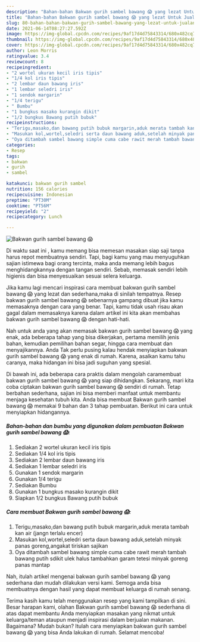 ```yaml
---
description: "Bahan-bahan Bakwan gurih sambel bawang 😱 yang lezat Untuk Jualan"
title: "Bahan-bahan Bakwan gurih sambel bawang 😱 yang lezat Untuk Jualan"
slug: 80-bahan-bahan-bakwan-gurih-sambel-bawang-yang-lezat-untuk-jualan
date: 2021-06-14T08:27:27.592Z
image: https://img-global.cpcdn.com/recipes/9af17d4d75843314/680x482cq70/bakwan-gurih-sambel-bawang-😱-foto-resep-utama.jpg
thumbnail: https://img-global.cpcdn.com/recipes/9af17d4d75843314/680x482cq70/bakwan-gurih-sambel-bawang-😱-foto-resep-utama.jpg
cover: https://img-global.cpcdn.com/recipes/9af17d4d75843314/680x482cq70/bakwan-gurih-sambel-bawang-😱-foto-resep-utama.jpg
author: Leon Morris
ratingvalue: 3.4
reviewcount: 8
recipeingredient:
- "2 wortel ukuran kecil iris tipis"
- "1/4 kol iris tipis"
- "2 lembar daun bawang iris"
- "1 lembar seledri iris"
- "1 sendok margarin"
- "1/4 terigu"
- " Bumbu"
- "1 bungkus masako kurangin dikit"
- "1/2 bungkus Bawang putih bubuk"
recipeinstructions:
- "Terigu,masako,dan bawang putih bubuk margarin,aduk merata tambah kan air (jangn terlalu encer)"
- "Masukan kol,wortel,seledri serta daun bawang aduk,setelah minyak panas goreng,angakat tiriskan sajikan"
- "Oya ditambah sambel bawang simple cuma cabe rawit merah tambah bawang putih sdikit ulek halus tambahkan garam tetesi minyak goreng panas mantap"
categories:
- Resep
tags:
- bakwan
- gurih
- sambel

katakunci: bakwan gurih sambel 
nutrition: 156 calories
recipecuisine: Indonesian
preptime: "PT30M"
cooktime: "PT56M"
recipeyield: "2"
recipecategory: Lunch

---
```



![Bakwan gurih sambel bawang 😱](https://img-global.cpcdn.com/recipes/9af17d4d75843314/680x482cq70/bakwan-gurih-sambel-bawang-😱-foto-resep-utama.jpg)

Di waktu  saat ini , kamu memang bisa memesan masakan siap saji tanpa harus repot membuatnya sendiri. Tapi, bagi kamu yang mau menyuguhkan sajian istimewa bagi orang tercinta, maka anda memang lebih bagus menghidangkannya dengan tangan sendiri. Sebab, memasak sendiri lebih higienis dan bisa menyesuaikan sesuai selera keluarga.

Jika kamu lagi mencari inspirasi cara membuat bakwan gurih sambel bawang 😱 yang lezat dan sederhana,maka di sinilah tempatnya. Resep bakwan gurih sambel bawang 😱  sebenarnya gampang dibuat jika kamu memasaknya dengan cara yang benar. Tapi, kamu tidak usah risau akan gagal dalam memasaknya 
karena dalam artikel ini kita akan membahas bakwan gurih sambel bawang 😱 dengan hati-hati.  



Nah untuk anda yang akan memasak bakwan gurih sambel bawang 😱 yang enak, ada beberapa tahap yang bisa dikerjakan, pertama memilih jenis bahan, kemudian pemilihan bahan segar, hingga cara membuat dan menyajikannya. Anda Tak perlu pusing kalau hendak menyiapkan bakwan gurih sambel bawang 😱 yang enak di rumah. Karena, asalkan kamu  tahu caranya, maka hidangan ini bisa jadi suguhan yang spesial.

Di bawah ini, ada beberapa cara praktis  dalam mengolah caramembuat bakwan gurih sambel bawang 😱 yang siap dihidangkan. Sekarang, mari kita coba ciptakan bakwan gurih sambel bawang 😱 sendiri di rumah. Tetap berbahan sederhana, sajian ini bisa memberi manfaat untuk membantu menjaga kesehatan tubuh kita. Anda bisa membuat Bakwan gurih sambel bawang 😱 memakai 9 bahan dan 3 tahap pembuatan. Berikut ini cara untuk menyiapkan hidangannya.

<!--inarticleads1-->

##### Bahan-bahan dan bumbu yang digunakan dalam pembuatan Bakwan gurih sambel bawang 😱:

1. Sediakan 2 wortel ukuran kecil iris tipis
1. Sediakan 1/4 kol iris tipis
1. Sediakan 2 lembar daun bawang iris
1. Sediakan 1 lembar seledri iris
1. Gunakan 1 sendok margarin
1. Gunakan 1/4 terigu
1. Sediakan  Bumbu
1. Gunakan 1 bungkus masako kurangin dikit
1. Siapkan 1/2 bungkus Bawang putih bubuk




<!--inarticleads2-->

##### Cara membuat Bakwan gurih sambel bawang 😱:

1. Terigu,masako,dan bawang putih bubuk margarin,aduk merata tambah kan air (jangn terlalu encer)
1. Masukan kol,wortel,seledri serta daun bawang aduk,setelah minyak panas goreng,angakat tiriskan sajikan
1. Oya ditambah sambel bawang simple cuma cabe rawit merah tambah bawang putih sdikit ulek halus tambahkan garam tetesi minyak goreng panas mantap




Nah, itulah artikel mengenai  bakwan gurih sambel bawang 😱  yang sederhana dan mudah dilakukan versi kami. Semoga anda bisa membuatnya dengan hasil yang dapat membuat keluarga di rumah senang. 

Terima kasih kamu telah menggunakan resep yang kami tampilkan di sini. Besar harapan kami, olahan  Bakwan gurih sambel bawang 😱 sederhana di atas dapat membantu Anda menyiapkan masakan yang nikmat untuk keluarga/teman ataupun menjadi inspirasi dalam berjualan makanan. Bagaimana? Mudah bukan? Itulah cara menyiapkan bakwan gurih sambel bawang 😱 yang bisa Anda lakukan di rumah. Selamat mencoba!

